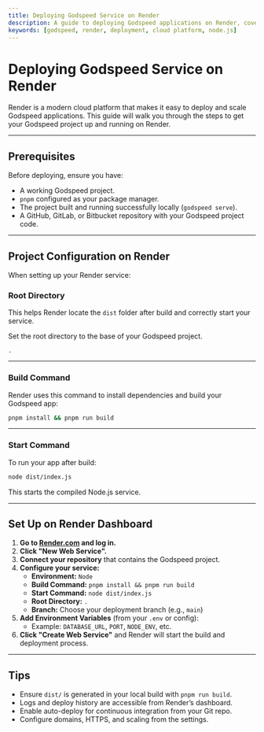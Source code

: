 ```yaml
---
title: Deploying Godspeed Service on Render
description: A guide to deploying Godspeed applications on Render, covering project configuration, build commands, start commands, and Render dashboard setup.
keywords: [godspeed, render, deployment, cloud platform, node.js]
---
```

# Deploying Godspeed Service on Render

Render is a modern cloud platform that makes it easy to deploy and scale Godspeed applications. This guide will walk you through the steps to get your Godspeed project up and running on Render.

---

## Prerequisites

Before deploying, ensure you have:

- A working Godspeed project.
- `pnpm` configured as your package manager.
- The project built and running successfully locally (`godspeed serve`).
- A GitHub, GitLab, or Bitbucket repository with your Godspeed project code.

---

## Project Configuration on Render

When setting up your Render service:

### Root Directory

This helps Render locate the `dist` folder after build and correctly start your service.


Set the root directory to the base of your Godspeed project.

```plaintext
.
```
---

### Build Command

Render uses this command to install dependencies and build your Godspeed app:

```bash
pnpm install && pnpm run build
```

---

### Start Command

To run your app after build:

```bash
node dist/index.js
```

This starts the compiled Node.js service.

---

## Set Up on Render Dashboard

1. **Go to [Render.com](https://render.com) and log in.**
2. **Click "New Web Service".**
3. **Connect your repository** that contains the Godspeed project.
4. **Configure your service:**
   - **Environment:** `Node`
   - **Build Command:** `pnpm install && pnpm run build`
   - **Start Command:** `node dist/index.js`
   - **Root Directory:** `.`
   - **Branch:** Choose your deployment branch (e.g., `main`)
5. **Add Environment Variables** (from your `.env` or config):
   - Example: `DATABASE_URL`, `PORT`, `NODE_ENV`, etc.
6. **Click "Create Web Service"** and Render will start the build and deployment process.

---

## Tips

- Ensure `dist/` is generated in your local build with `pnpm run build`.
- Logs and deploy history are accessible from Render’s dashboard.
- Enable auto-deploy for continuous integration from your Git repo.
- Configure domains, HTTPS, and scaling from the settings.
